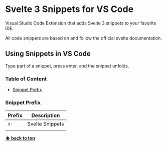 # Svelte 3 Snippets for VS Code

Visual Studio Code Extension that adds Svelte 3 snippets to your favorite IDE.

All code snippets are based on and follow the official svelte documentation.

## Using Snippets in VS Code

Type part of a snippet, press enter, and the snippet unfolds.

### Table of Content
* [Snippet Prefix](#snippet-prefix)

### Snippet Prefix

| Prefix | Description |
| ------- | ----------|
| `s-` | Svelte Snippets |
                                       |
**[⬆ back to top](#table-of-content)**

